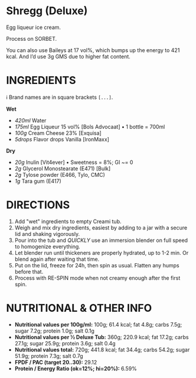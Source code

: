 # Shregg (Deluxe)

Egg liqueur ice cream.

Process on SORBET.

You can also use Baileys at 17 vol%, which bumps up
the energy to 421 kcal. And I’d use 3g GMS due to higher fat content.

# INGREDIENTS

ℹ️ Brand names are in square brackets `[...]`.

**Wet**
  - _420ml_ Water
  - _175ml_ Egg Liqueur 15 vol% [Bols Advocaat] • 1 bottle = 700ml
  - _100g_ Cream Cheese 23% [Exquisa]
  - _5drops_ Flavor drops Vanilla [IronMaxx]

**Dry**
  - _20g_ Inulin [Vit4ever] • Sweetness = 8%; GI ~= 0
  - _2g_ Glycerol Monostearate (E471) [Bulk]
  - _2g_ Tylose powder (E466, Tylo, CMC)
  - _1g_ Tara gum (E417)

# DIRECTIONS

 1. Add "wet" ingredients to empty Creami tub.
 1. Weigh and mix dry ingredients, easiest by adding to a jar with a secure lid and shaking vigorously.
 1. Pour into the tub and *QUICKLY* use an immersion blender on full speed to homogenize everything.
 1. Let blender run until thickeners are properly hydrated, up to 1-2 min. Or blend again after waiting that time.
 1. Put on the lid, freeze for 24h, then spin as usual. Flatten any humps before that.
 1. Process with RE-SPIN mode when not creamy enough after the first spin.

# NUTRITIONAL & OTHER INFO
- **Nutritional values per 100g/ml:** 100g; 61.4 kcal; fat 4.8g; carbs 7.5g; sugar 7.2g; protein 1.0g; salt 0.1g
- **Nutritional values per ½ Deluxe Tub:** 360g; 220.9 kcal; fat 17.2g; carbs 27.1g; sugar 25.9g; protein 3.6g; salt 0.4g
- **Nutritional values total:** 720g; 441.8 kcal; fat 34.4g; carbs 54.2g; sugar 51.9g; protein 7.3g; salt 0.7g
- **FPDF / PAC (target 20..30):** 29.12
- **Protein / Energy Ratio (ok=12%; hi=20%):** 6.59%
